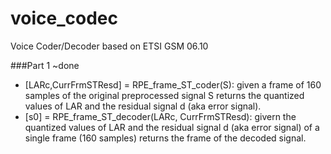 # voice_codec
Voice Coder/Decoder based on ETSI GSM 06.10

###Part 1 ~done
- [LARc,CurrFrmSTResd] = RPE_frame_ST_coder(S): given a frame of 160 samples of the original preprocessed signal S returns the quantized values of LAR and the residual signal d (aka error signal). 
- [s0] = RPE_frame_ST_decoder(LARc, CurrFrmSTResd): givern the quantized values of LAR and the residual signal d (aka error signal) of a single frame (160 samples) returns the frame of the decoded signal. 
